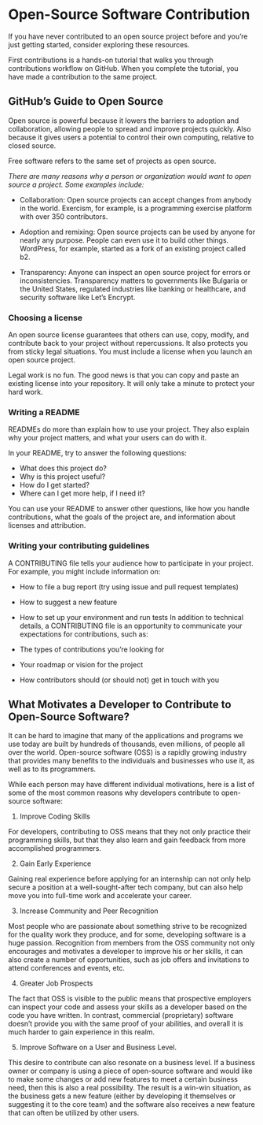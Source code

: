 # Open-Source Software Contribution

If you have never contributed to an open source project before and you’re just getting started, consider exploring these resources.

First contributions is a hands-on tutorial that walks you through contributions workflow on GitHub. When you complete the tutorial, you have made a contribution to the same project.

## GitHub’s Guide to Open Source

Open source is powerful because it lowers the barriers to adoption and collaboration, allowing people to spread and improve projects quickly. Also because it gives users a potential to control their own computing, relative to closed source.

Free software refers to the same set of projects as open source.

*There are many reasons why a person or organization would want to open source a project. Some examples include:*

- Collaboration: Open source projects can accept changes from anybody in the world. Exercism, for example, is a programming exercise platform with over 350 contributors.

- Adoption and remixing: Open source projects can be used by anyone for nearly any purpose. People can even use it to build other things. WordPress, for example, started as a fork of an existing project called b2.

- Transparency: Anyone can inspect an open source project for errors or inconsistencies. Transparency matters to governments like Bulgaria or the United States, regulated industries like banking or healthcare, and security software like Let’s Encrypt.

### Choosing a license

An open source license guarantees that others can use, copy, modify, and contribute back to your project without repercussions. It also protects you from sticky legal situations. You must include a license when you launch an open source project.

Legal work is no fun. The good news is that you can copy and paste an existing license into your repository. It will only take a minute to protect your hard work.

### Writing a README

READMEs do more than explain how to use your project. They also explain why your project matters, and what your users can do with it.

In your README, try to answer the following questions:

- What does this project do?
- Why is this project useful?
- How do I get started?
- Where can I get more help, if I need it?

You can use your README to answer other questions, like how you handle contributions, what the goals of the project are, and information about licenses and attribution. 

### Writing your contributing guidelines

A CONTRIBUTING file tells your audience how to participate in your project. For example, you might include information on:

- How to file a bug report (try using issue and pull request templates)
- How to suggest a new feature
- How to set up your environment and run tests
In addition to technical details, a CONTRIBUTING file is an opportunity to communicate your expectations for contributions, such as:

- The types of contributions you’re looking for
- Your roadmap or vision for the project
- How contributors should (or should not) get in touch with you

## What Motivates a Developer to Contribute to Open-Source Software?

It can be hard to imagine that many of the applications and programs we use today are built by hundreds of thousands, even millions, of people all over the world. Open-source software (OSS) is a rapidly growing industry that provides many benefits to the individuals and businesses who use it, as well as to its programmers.

While each person may have different individual motivations, here is a list of some of the most common reasons why developers contribute to open-source software:

1. Improve Coding Skills

For developers, contributing to OSS means that they not only practice their programming skills, but that they also learn and gain feedback from more accomplished programmers. 

2. Gain Early Experience

Gaining real experience before applying for an internship can not only help secure a position at a well-sought-after tech company, but can also help move you into full-time work and accelerate your career.

3. Increase Community and Peer Recognition

Most people who are passionate about something strive to be recognized for the quality work they produce, and for some, developing software is a huge passion. Recognition from members from the OSS community not only encourages and motivates a developer to improve his or her skills, it can also create a number of opportunities, such as job offers and invitations to attend conferences and events, etc.

4. Greater Job Prospects

The fact that OSS is visible to the public means that prospective employers can inspect your code and assess your skills as a developer based on the code you have written. In contrast, commercial (proprietary) software doesn’t provide you with the same proof of your abilities, and overall it is much harder to gain experience in this realm.

5. Improve Software on a User and Business Level.

This desire to contribute can also resonate on a business level. If a business owner or company is using a piece of open-source software and would like to make some changes or add new features to meet a certain business need, then this is also a real possibility. The result is a win-win situation, as the business gets a new feature (either by developing it themselves or suggesting it to the core team) and the software also receives a new feature that can often be utilized by other users.